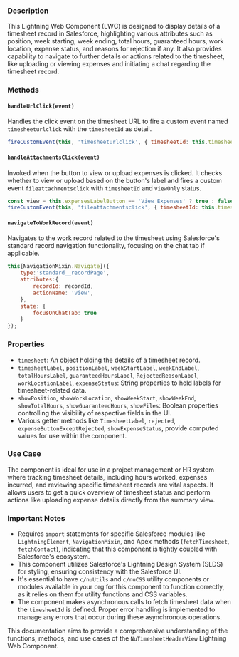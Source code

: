 ### Description

This Lightning Web Component (LWC) is designed to display details of a timesheet record in Salesforce, highlighting various attributes such as position, week starting, week ending, total hours, guaranteed hours, work location, expense status, and reasons for rejection if any. It also provides capability to navigate to further details or actions related to the timesheet, like uploading or viewing expenses and initiating a chat regarding the timesheet record.

### Methods

#### `handleUrlClick(event)`

Handles the click event on the timesheet URL to fire a custom event named `timesheeturlclick` with the `timesheetId` as detail.

```javascript
fireCustomEvent(this, 'timesheeturlclick', { timesheetId: this.timesheet.timesheetId });
```

#### `handleAttachmentsClick(event)`

Invoked when the button to view or upload expenses is clicked. It checks whether to view or upload based on the button's label and fires a custom event `fileattachmentsclick` with `timesheetId` and `viewOnly` status.

```javascript
const view = this.expensesLabelButton == 'View Expenses' ? true : false; 
fireCustomEvent(this, 'fileattachmentsclick', { timesheetId: this.timesheet.timesheetId, viewOnly: view });
```

#### `navigateToWorkRecord(event)`

Navigates to the work record related to the timesheet using Salesforce's standard record navigation functionality, focusing on the chat tab if applicable.

```javascript
this[NavigationMixin.Navigate]({ 
    type:'standard__recordPage',
    attributes:{ 
        recordId: recordId,
        actionName: 'view',
    },
    state: {
        focusOnChatTab: true 
    }
});
```

### Properties

- `timesheet`: An object holding the details of a timesheet record.
- `timesheetLabel`, `positionLabel`, `weekStartLabel`, `weekEndLabel`, `totalHoursLabel`, `guaranteedHoursLabel`, `RejectedReasonLabel`, `workLocationLabel`, `expenseStatus`: String properties to hold labels for timesheet-related data.
- `showPosition`, `showWorkLocation`, `showWeekStart`, `showWeekEnd`, `showTotalHours`, `showGuaranteedHours`, `showFiles`: Boolean properties controlling the visibility of respective fields in the UI.
- Various getter methods like `TimesheetLabel`, `rejected`, `expenseButtonExceptRejected`, `showExpenseStatus`,  provide computed values for use within the component.

### Use Case

The component is ideal for use in a project management or HR system where tracking timesheet details, including hours worked, expenses incurred, and reviewing specific timesheet records are vital aspects. It allows users to get a quick overview of timesheet status and perform actions like uploading expense details directly from the summary view.

### Important Notes

- Requires `import` statements for specific Salesforce modules like `LightningElement`, `NavigationMixin`, and Apex methods (`fetchTimesheet`, `fetchContact`), indicating that this component is tightly coupled with Salesforce's ecosystem.
- This component utilizes Salesforce's Lightning Design System (SLDS) for styling, ensuring consistency with the Salesforce UI.
- It's essential to have `c/nuUtils` and `c/nuCSS` utility components or modules available in your org for this component to function correctly, as it relies on them for utility functions and CSS variables.
- The component makes asynchronous calls to fetch timesheet data when the `timesheetId` is defined. Proper error handling is implemented to manage any errors that occur during these asynchronous operations.

This documentation aims to provide a comprehensive understanding of the functions, methods, and use cases of the `NuTimesheetHeaderView` Lightning Web Component.